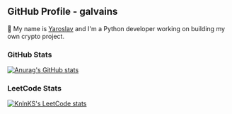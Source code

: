## GitHub Profile - galvains

👋 My name is [Yaroslav](https://github.com/galvains) and I'm a Python developer working on building my own crypto project. 

### GitHub Stats

[![Anurag's GitHub stats](https://github-readme-stats.vercel.app/api?username=galvains)](https://github.com/galvains)

### LeetCode Stats

[![KnlnKS's LeetCode stats](https://leetcode-stats-six.vercel.app/api?username=galvains&theme=dark)](https://github.com/galvains/leetcode-stats)

